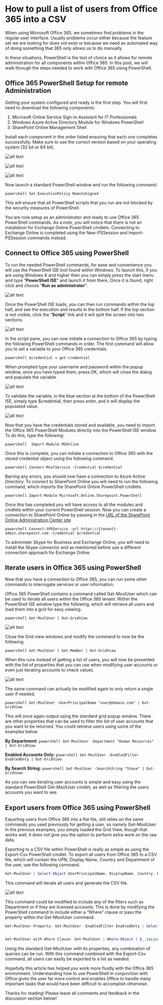 # How to pull a list of users from Office 365 into a CSV

When using Microsoft Office 365, we sometimes find problems in the regular user interface. Usually problems occur either because the feature set we are looking for does not exist or because we need an automated way of doing something that 365 only allows us to do manually.

In these situations, PowerShell is the tool of choice as it allows for remote administration for all components within Office 365. In this post, we will walk through the steps needed to work with Office 365 using PowerShell.

## Office 365 PowerShell Setup for remote Administration
Getting your system configured and ready is the first step. You will first need to download the following components:

1. Microsoft Online Service Sign-in Assistant for IT Professionals
2. Windows Azure Active Directory Module for Windows PowerShell
3. SharePoint Online Management Shell

Install each component in the order listed ensuring that each one completes successfully. Make sure to use the correct version based on your operating system (32 bit or 64 bit).

![alt text](https://github.com/helloitsliam/assets/blob/master/images/pl-1/4923efc3-8217-4f02-9a8f-fcdbe5f193f5.png "Wizard Image One")

![alt text](https://github.com/helloitsliam/assets/blob/master/images/pl-1/681fa419-84f2-4cb8-b73a-9e970d4cece1.png "Wizard Image Two")

![alt text](https://github.com/helloitsliam/assets/blob/master/images/pl-1/0be4b2c7-a8be-40c9-a955-6fb65d711430.png "Wizard Image Three")

Now launch a standard PowerShell window and run the following command:

```powershell Set-ExecutionPolicy RemoteSigned ```

This will ensure that all PowerShell scripts that you run are not blocked by the security measures of PowerShell.

You are now setup as an administrator and ready to use Office 365 PowerShell commands. As a note, you will notice that there is not an installation for Exchange Online PowerShell cmdlets. Connecting to Exchange Online is completed using the New-PSSession and Import-PSSession commands instead.

## Connect to Office 365 using PowerShell
To run the needed PowerShell commands, for ease and convenience you will use the PowerShell ISE tool found within Windows. To launch this, if you are using Windows 8 and higher then you can simply press the start menu and type “**PowerShell ISE**” and launch it from there. Once it is found, right click and choose “**Run as administrator**”.

![alt text](https://github.com/helloitsliam/assets/blob/master/images/pl-1/9095f91-e635-4c48-894e-8251657e2860.png "")

Once the PowerShell ISE loads, you can then run commands within the top half, and see the execution and results in the bottom half. If the top section is not visible, click the “**Script**” link and it will split the screen into two sections.

![alt text](https://github.com/helloitsliam/assets/blob/master/images/pl-1/ca751d7a-1913-4f2e-a30d-0da2401c147c.png "")

In the script pane, you can now initiate a connection to Office 365 by typing the following PowerShell commands in order. The first command will allow you to set a variable to your Office 365 credentials.

```powershell $credential = get-credential ```

When prompted type your username and password within the popup window, once you have typed them, press OK, which will close the dialog and populate the variable.

![alt text](https://github.com/helloitsliam/assets/blob/master/images/pl-1/53acc76d-3e0e-4d42-883b-a9c172cd5021.png "")

To validate the variable, in the blue section at the bottom of the PowerShell ISE, simply type $credential, then press enter, and it will display the populated value.

![alt text](https://github.com/helloitsliam/assets/blob/master/images/pl-1/3e8d6301-2969-4b16-87a6-860cbf540f7a.png "")

Now that you have the credentials stored and available, you need to import the Office 365 PowerShell Modules directly into the PowerShell ISE window. To do this, type the following:

```powershell  Import-Module MSOnline ```

Once this is complete, you can initiate a connection to Office 365 with the stored credential object using the following command.

```powershell Connect-MsolService -Credential $credential ```

Barring any errors, you should now have a connection to Azure Active Directory. To connect to SharePoint Online you will need to run the following command, which imports the SharePoint Online PowerShell cmdlets.

```powershell Import-Module Microsoft.Online.Sharepoint.PowerShell ```

Once this has completed you will have access to all the modules and cmdlets within your current PowerShell session. Now you can create a connection to SharePoint Online by passing in the [URL of the SharePoint Online Administration Center site](https://technet.microsoft.com/en-us/library/fp161392.aspx)

```powershell Connect-SPOService -url https://{tenant}-admin.sharepoint.com -Credential $credential ```

To administer Skype for Business and Exchange Online, you will need to install the Skype connector and as mentioned before use a different connection approach for Exchange Online.

## Iterate users in Office 365 using PowerShell
Now that you have a connection to Office 365, you can run some other commands to interrogate services or user information.

Office 365 PowerShell contains a command called Get-MsolUser which can be used to iterate all users within the Office 365 tenant. Within the PowerShell ISE window type the following, which will retrieve all users and load them into a grid for easy viewing.

```powershell Get-MsolUser | Out-GridView ```

![alt text](https://github.com/helloitsliam/assets/blob/master/images/pl-1/716801ca-10f7-432c-a0ff-8af883dd5718.png  "")

Close the Grid view windows and modify the command to now be the following:

```powershell Get-MsolUser | Get-Member | Out-GridView ```

When this runs instead of getting a list of users, you will now be presented with the list of properties that you can use when modifying user accounts or even just iterating accounts to check values.

![alt text](https://github.com/helloitsliam/assets/blob/master/images/pl-1/210c3c26-6fed-4e75-85da-8e182e3afe30.png  "")

The same command can actually be modified again to only return a single user if needed.

```powershell Get-MsolUser -UserPrincipalName "user@domain.com" | Out-GridView ```

This will once again output using the standard grid popup window. There are other properties that can be used to filter the list of user accounts that you want to be returned. You could retrieve users using some of the examples below.

**By Department:** ```powershell Get-MsolUser -Department "Human Resources" | Out-GridView ```

**Enabled Accounts Only:** ```powershell Get-MsolUser -EnabledFilter EnabledOnly | Out-GridView ```

**By Search String:** ```powershell Get-MsolUser -SearchString "Steve" | Out-GridView ```

As you can see iterating user accounts is simple and easy using the standard PowerShell Get-MsolUser cmdlet, as well as filtering the users accounts you want to see.


## Export users from Office 365 using PowerShell
Exporting users from Office 365 into a flat file, still relies on the same commands you used previously for getting a user, so namely Get-MsolUser. In the previous examples, you simply loaded the Grid View, though that works well, it does not give you the option to perform extra work on the raw data.

Exporting to a CSV file within PowerShell is really as simple as using the Export-Csv PowerShell cmdlet. To export all users from Office 365 to a CSV file, which will contain the UPN, Display Name, Country and Department of the user, use the following command.

```powershell
Get-MsolUser | Select-Object UserPrincipalName, DisplayName, Country, Department | Export-Csv c:\Export\Export-All-Users.csv
```

This command will iterate all users and generate the CSV file.

![alt text](https://github.com/helloitsliam/assets/blob/master/images/pl-1/2eceb267-ce21-4208-9fc9-7b815bba362e.png  "")

This command could be modified to include any of the filters such as Department or if they are licensed accounts. This is done by modifying the PowerShell command to include either a “Where” clause or pass the property within the Get-MsolUser command.

```powershell
Get-MsolUser Property: Get-MsolUser -EnabledFilter EnabledOnly | Select-Object UserPrincipalName, DisplayName, Country, Department | Export-Csv c:\Export\Property-Filter-Export-Enabled-Users.csv


Get-MsolUser with Where Clause: Get-MsolUser | Where-Object { $_.isLicensed -eq “TRUE” } | Select-Object UserPrincipalName, DisplayName, Country, Department | Export-Csv c:\Export\Where-Clause-Export-Enabled-Users.csv
```

Using the standard Get-MsolUser with its properties, any combination of queries can be run. With this command combined with the Export-Csv command, all users can easily be exported to a list as needed.

Hopefully this article has helped you work more fluidly with the Office 365 environment. Understanding how to use PowerShell in conjunction with Office gives the user far more control and enables Office to handle many important tasks that would have been difficult to accomplish otherwise.

Thanks for reading! Please leave all comments and feedback in the discussion section below!
